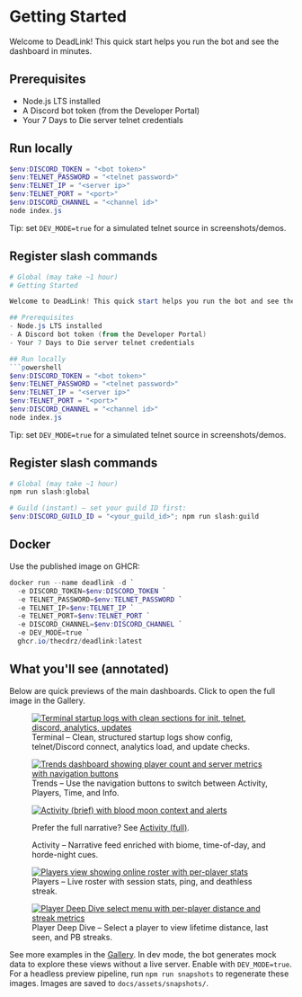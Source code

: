# Getting Started

Welcome to DeadLink! This quick start helps you run the bot and see the dashboard in minutes.

## Prerequisites
- Node.js LTS installed
- A Discord bot token (from the Developer Portal)
- Your 7 Days to Die server telnet credentials

## Run locally
```powershell
$env:DISCORD_TOKEN = "<bot token>"
$env:TELNET_PASSWORD = "<telnet password>"
$env:TELNET_IP = "<server ip>"
$env:TELNET_PORT = "<port>"
$env:DISCORD_CHANNEL = "<channel id>"
node index.js
```

Tip: set `DEV_MODE=true` for a simulated telnet source in screenshots/demos.

## Register slash commands
```powershell
# Global (may take ~1 hour)
# Getting Started

Welcome to DeadLink! This quick start helps you run the bot and see the dashboard in minutes.

## Prerequisites
- Node.js LTS installed
- A Discord bot token (from the Developer Portal)
- Your 7 Days to Die server telnet credentials

## Run locally
```powershell
$env:DISCORD_TOKEN = "<bot token>"
$env:TELNET_PASSWORD = "<telnet password>"
$env:TELNET_IP = "<server ip>"
$env:TELNET_PORT = "<port>"
$env:DISCORD_CHANNEL = "<channel id>"
node index.js
```

Tip: set `DEV_MODE=true` for a simulated telnet source in screenshots/demos.

## Register slash commands
```powershell
# Global (may take ~1 hour)
npm run slash:global

# Guild (instant) – set your guild ID first:
$env:DISCORD_GUILD_ID = "<your_guild_id>"; npm run slash:guild
```

## Docker
Use the published image on GHCR:

```powershell
docker run --name deadlink -d `
  -e DISCORD_TOKEN=$env:DISCORD_TOKEN `
  -e TELNET_PASSWORD=$env:TELNET_PASSWORD `
  -e TELNET_IP=$env:TELNET_IP `
  -e TELNET_PORT=$env:TELNET_PORT `
  -e DISCORD_CHANNEL=$env:DISCORD_CHANNEL `
  -e DEV_MODE=true `
  ghcr.io/thecdrz/deadlink:latest
```

## What you'll see (annotated)

Below are quick previews of the main dashboards. Click to open the full image in the Gallery.

<figure>
  <a href="assets/snapshots/terminal-startup.png" target="_blank" rel="noopener">
    <img alt="Terminal startup logs with clean sections for init, telnet, discord, analytics, updates" src="assets/snapshots/terminal-startup.png">
  </a>
  <figcaption>
    Terminal – Clean, structured startup logs show config, telnet/Discord connect, analytics load, and update checks.
  </figcaption>
</figure>

<figure>
  <a href="assets/snapshots/dashboard-trends.png" target="_blank" rel="noopener">
    <img alt="Trends dashboard showing player count and server metrics with navigation buttons" src="assets/snapshots/dashboard-trends.png">
  </a>
  <figcaption>
    Trends – Use the navigation buttons to switch between Activity, Players, Time, and Info.
  </figcaption>
</figure>

<figure>
  <a href="assets/snapshots/activity-brief.png" target="_blank" rel="noopener">
    <img alt="Activity (brief) with blood moon context and alerts" src="assets/snapshots/activity-brief.png">
  </a>
  <p>Prefer the full narrative? See <a href="assets/snapshots/activity-full.png" target="_blank" rel="noopener">Activity (full)</a>.</p>
  <figcaption>
    Activity – Narrative feed enriched with biome, time-of-day, and horde-night cues.
  </figcaption>
</figure>

<figure>
  <a href="assets/snapshots/players.png" target="_blank" rel="noopener">
    <img alt="Players view showing online roster with per-player stats" src="assets/snapshots/players.png">
  </a>
  <figcaption>
  Players – Live roster with session stats, ping, and deathless streak.
  </figcaption>
</figure>

<figure>
  <a href="assets/snapshots/player-deep-dive.png" target="_blank" rel="noopener">
    <img alt="Player Deep Dive select menu with per-player distance and streak metrics" src="assets/snapshots/player-deep-dive.png">
  </a>
  <figcaption>
    Player Deep Dive – Select a player to view lifetime distance, last seen, and PB streaks.
  </figcaption>
</figure>

<p>
  See more examples in the <a href="../gallery.html">Gallery</a>.
  In dev mode, the bot generates mock data to explore these views without a live server.
  Enable with <code>DEV_MODE=true</code>.
  For a headless preview pipeline, run <code>npm run snapshots</code> to regenerate these images.
  Images are saved to <code>docs/assets/snapshots/</code>.
</p>


